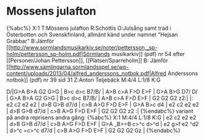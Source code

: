 # Mossens julafton

{%abc%}
X:1
T:Mössens julafton
R:Schottis
O:Julsång samt trad i Österbotten och Svenskfinland, allmänt känd under namnet "Hejsan Grabbar"
B:Jämför [[http://www.sormlandsmusikarkiv.se/noter/pettersson,_sp-holm/pettersson_sp-holm.pdf|Sörmlands musikarkiv]] (pdf) nr 54 efter [[Personer/Johan Pettersson]], [[Platser/Sparreholm]]
B: Jämför [[http://www.samlingarna.sormlandsspel.se/wp-content/uploads/2013/04/alfred_anderssons_notbok.pdf|Alfred Anderssons notbok]] (pdf) nr 39 sid 31
Z:Anton Teljebäck
M:4/4
L:1/8
K:G

D/|G>A B>A G2 G>G | B>c d>c B7/B/ | A>B c>A F>D E>F | G>A B>G D7/ D/ |
G>A B>A G2 G>G | B>c d>c B7/B/ | A>B c>A F>D E>F | G2 G2 G2 z2:|
|: e2 c2 e2 e2 | d>B G>B d7/d | c>B A>G F>D E>F | G>A B>c d4 | 
e2 c2 e2 e2 | d>B G>B d7/d | c>B A>G F>D E>F | G2 G2 G2 z2 :|
{%endabc%}
variant på andra reprisens andra gång:
{%abc%}
X:1
M:4/4
L:1/8
K:G
| e2 c2 e2 e2 | d>B G>B d7/d | c>B A>G F>D E>F | G>A _B>=B c>^c d>^d |
 e2 g>f e2 ^d2 | d>^c =c>^c d7/d | c>B A>G F>D E>F | G2 G2 G2 Gz |
{%endabc%}
